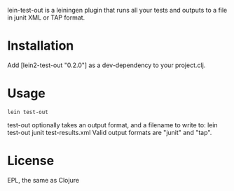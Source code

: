 lein-test-out is a leiningen plugin that runs all your tests and outputs to a file in junit XML or TAP format.

Installation
============

Add [lein2-test-out "0.2.0"] as a dev-dependency to your project.clj.

Usage
=====
    lein test-out
test-out optionally takes an output format, and a filename to write to:
    lein test-out junit test-results.xml
Valid output formats are "junit" and "tap". 


License
=======
EPL, the same as Clojure
